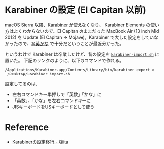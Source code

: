 # Karabiner の設定 (El Capitan 以前)

macOS Sierra 以降、[Karabiner](https://pqrs.org/osx/karabiner/) が使えなくなり、 Karabiner Elements の使い方はよくわからないので、El Capitan のままだった MacBook Air (13 inch Mid 2012) を Update (El Capitan -> Mojave)。Karabiner で大した設定をしていなかったので、[⌘英かな](https://ei-kana.appspot.com/) で十分だということが最近分かった。

というわけで Karabiner は卒業したけど、昔の設定を [`karabiner-import.sh`](karabiner-import.sh) に置いた。
下記のリンクのように、以下のコマンドで作れる。

```
/Applications/Karabiner.app/Contents/Library/bin/karabiner export > ~/Desktop/karabiner-import.sh
```

設定してるのは、

- 左右コマンドキー単押しで「英数」「かな」に
- 「英数」、「かな」を左右コマンドキーに
- JISキーボードをUSキーボードとして使う



# Reference

- [Karabinerの設定移行 - Qiita](https://qiita.com/icb54615/items/9c7a5366e23496bfacd5)